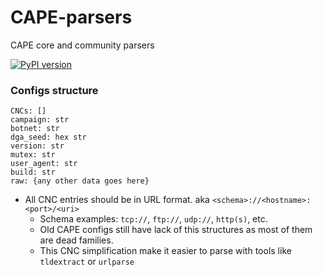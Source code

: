 # CAPE-parsers
CAPE core and community parsers

[![PyPI version](https://img.shields.io/pypi/v/CAPE-parsers)](https://pypi.org/project/CAPE-parsers/)

### Configs structure
```
CNCs: []
campaign: str
botnet: str
dga_seed: hex str
version: str
mutex: str
user_agent: str
build: str
raw: {any other data goes here}
```
* All CNC entries should be in URL format. aka `<schema>://<hostname>:<port>/<uri>`
    * Schema examples: `tcp://`, `ftp://`, `udp://`, `http(s)`, etc.
    * Old CAPE configs still have lack of this structures as most of them are dead families.
    * This CNC simplification make it easier to parse with tools like `tldextract` or `urlparse`

